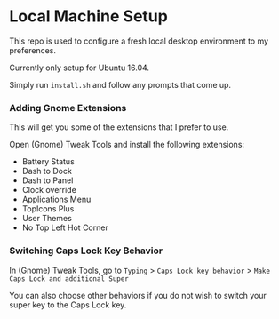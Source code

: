 # Local Machine Setup

This repo is used to configure a fresh local desktop environment to my preferences.

Currently only setup for Ubuntu 16.04.

Simply run `install.sh` and follow any prompts that come up.

### Adding Gnome Extensions

This will get you some of the extensions that I prefer to use.

Open (Gnome) Tweak Tools and install the following extensions:
- Battery Status
- Dash to Dock
- Dash to Panel
- Clock override
- Applications Menu
- TopIcons Plus
- User Themes
- No Top Left Hot Corner

### Switching Caps Lock Key Behavior
In (Gnome) Tweak Tools, go to `Typing` > `Caps Lock key behavior` > `Make Caps Lock and additional Super`

You can also choose other behaviors if you do not wish to switch your super key to the Caps Lock key.
